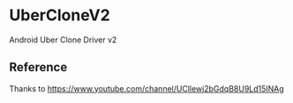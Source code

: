 # UberCloneV2
Android Uber Clone Driver v2

## Reference
Thanks to https://www.youtube.com/channel/UCllewj2bGdqB8U9Ld15INAg
